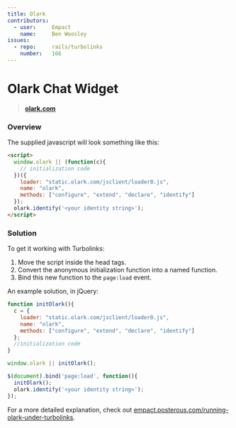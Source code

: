 ```yaml
---
title: Olark
contributors:
  - user:     Empact
    name:     Ben Woosley
issues:
  - repo:     rails/turbolinks
    number:   166
---
```


# Olark Chat Widget 

> **[olark.com](http://olark.com)**

### Overview

The supplied javascript will look something like this:

```html
<script>
  window.olark || (function(c){
    // initialization code
  })({ 
    loader: "static.olark.com/jsclient/loader0.js", 
    name: "olark", 
    methods: ["configure", "extend", "declare", "identify"]
  });
  olark.identify('<your identity string>');
</script>
```

### Solution

To get it working with Turbolinks:

1. Move the script inside the head tags.
2. Convert the anonymous initialization function into a named function.
3. Bind this new function to the `page:load` event.

An example solution, in jQuery:

```javascript
function initOlark(){
  c = {
    loader: "static.olark.com/jsclient/loader0.js", 
    name: "olark", 
    methods: ["configure", "extend", "declare", "identify"]
  };
  //initialization code
}

window.olark || initOlark();

$(document).bind('page:load', function(){
  initOlark();
  olark.identify('<your identity string>');
});
```

For a more detailed explanation, check out [empact.posterous.com/running-olark-under-turbolinks](http://empact.posterous.com/running-olark-under-turbolinks).
